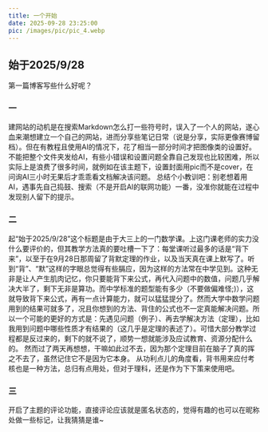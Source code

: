 ```yaml
---
title: 一个开始
date: 2025-09-28 23:25:00
pic: /images/pic/pic_4.webp
---
```

## 始于2025/9/28
第一篇博客写些什么好呢？
### 一
建网站的动机是在搜索Markdown怎么打一些符号时，误入了一个人的网站，遂心血来潮想建立一个自己的网站，进而分享些笔记日常（说是分享，实际更像赛博留档）。但在有教程且使用AI的情况下，花了相当一部分时间才把图像类的设置好。不能把整个文件夹发给AI，有些小错误和设置问题全靠自己发现也比较困难，所以实际上是浪费了很多时间，就例如在该主题下，设置封面用pic而不是cover，在问询AI三小时无果后才乖乖看文档解决该问题。
总结个小教训吧：别老想着用AI，遇事先自己捣鼓、搜索（不是开启AI的联网功能）一番，没准你就能在过程中发现别人留下的提示。
### 二
起“始于2025/9/28”这个标题是由于大三上的一门数学课。上这门课老师的实力没什么要评价的，但其教学方法真的要吐槽一下了：每堂课听过最多的话是“背下来”，以至于在9月28日那周留了背默定理的作业，以及当天真在课上默写了。听到“背”、“默”这样的字眼总觉得有些膈应，因为这样的方法常在中学见到。这种无非是让人产生肌肉记忆，你只要能背下来公式，再代入问题中的数值，问题几乎解决大半了，剩下无非是算功。而中学标准的题型能有多少（不要做偏难怪;)），这就导致背下来公式，再有一点计算能力，就可以猛猛提分了。然而大学中数学问题用到的结果可就多了，况且你想到的方法、背住的公式也不一定真能解决问题。所以一个可能的更好的方式是：先遇见问题（例子）、再去学解决方法（定理），比如我用到问题中哪些性质才有结果的（这几乎是定理的表述了）。可惜大部分教学过程都是反过来的，剩下的就不说了，顺势一想就能涉及应试教育、资源分配什么的。
然而过了两天再想想，干嘛如此过不去，因为那个定理目前在脑子了真的挥之不去了，虽然记住它不是因为它本身。
从功利点儿的角度看，背书用来应付考核也是一种方法，总归有点用处，但对于理科，还是作为下下策来使用吧。
### 三
开启了主题的评论功能，直接评论应该就是匿名状态的，觉得有趣的也可以在昵称处做一些标记，让我猜猜是谁~